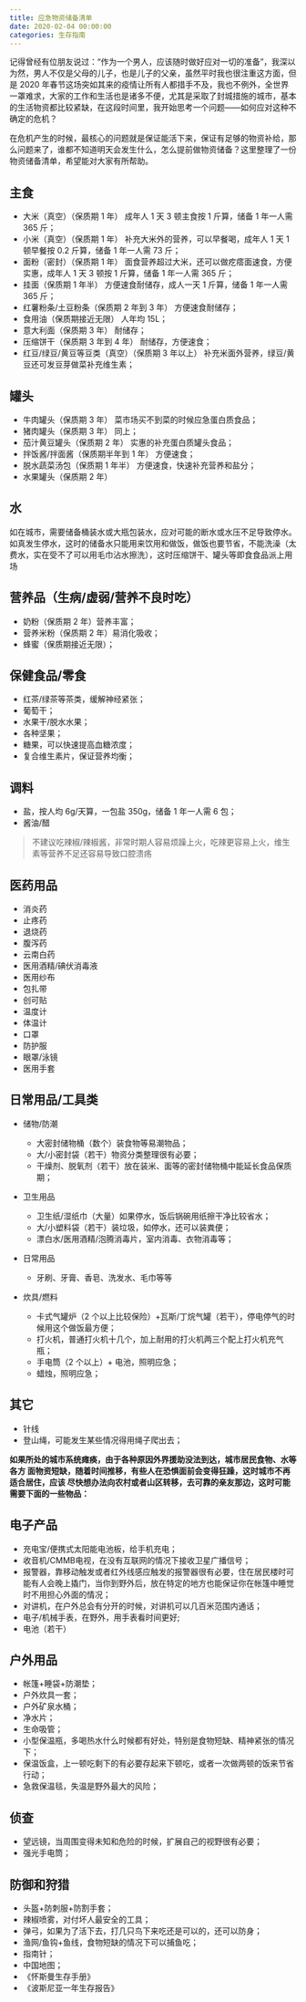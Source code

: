 ```yaml
---
title: 应急物资储备清单
date: 2020-02-04 00:00:00
categories: 生存指南
---
```


记得曾经有位朋友说过：“作为一个男人，应该随时做好应对一切的准备”，我深以为然，男人不仅是父母的儿子，也是儿子的父亲，虽然平时我也很注重这方面，但是 2020 年春节这场突如其来的疫情让所有人都措手不及，我也不例外，全世界一罩难求，大家的工作和生活也是诸多不便，尤其是采取了封城措施的城市，基本的生活物资都比较紧缺，在这段时间里，我开始思考一个问题——如何应对这种不确定的危机？

在危机产生的时候，最核心的问题就是保证能活下来，保证有足够的物资补给，那么问题来了，谁都不知道明天会发生什么，怎么提前做物资储备？这里整理了一份物资储备清单，希望能对大家有所帮助。

## 主食

- 大米（真空）（保质期 1 年） 成年人 1 天 3 顿主食按 1 斤算，储备 1 年一人需 365 斤；
- 小米（真空）（保质期 1 年） 补充大米外的营养，可以早餐喝，成年人 1 天 1 顿早餐按 0.2 斤算，储备 1 年一人需 73 斤；
- 面粉（密封）（保质期 1 年） 面食营养超过大米，还可以做疙瘩面速食，方便实惠，成年人 1 天 3 顿按 1 斤算，储备 1 年一人需 365 斤；
- 挂面（保质期 1 年半） 方便速食耐储存，成人一天 1 斤算，储备 1 年一人需 365 斤；
- 红薯粉条/土豆粉条（保质期 2 年到 3 年） 方便速食耐储存；
- 食用油（保质期接近无限） 人年均 15L；
- 意大利面（保质期 3 年） 耐储存；
- 压缩饼干（保质期 3 年到 4 年） 耐储存，方便速食；
- 红豆/绿豆/黄豆等豆类（真空）（保质期 3 年以上） 补充米面外营养，绿豆/黄豆还可发豆芽做菜补充维生素；

## 罐头

- 牛肉罐头（保质期 3 年） 菜市场买不到菜的时候应急蛋白质食品；
- 猪肉罐头（保质期 3 年） 同上；
- 茄汁黄豆罐头（保质期 2 年） 实惠的补充蛋白质罐头食品；
- 拌饭酱/拌面酱（保质期半年到 1 年） 方便速食；
- 脱水蔬菜汤包（保质期 1 年半） 方便速食，快速补充营养和盐分；
- 水果罐头（保质期 2 年）

## 水

如在城市，需要储备桶装水或大瓶包装水，应对可能的断水或水压不足导致停水。如真发生停水，这时的储备水只能用来饮用和做饭，做饭也要节省，不能洗澡（太费水，实在受不了可以用毛巾沾水擦洗），这时压缩饼干、罐头等即食食品派上用场

## 营养品（生病/虚弱/营养不良时吃）

- 奶粉（保质期 2 年）营养丰富；
- 营养米粉（保质期 2 年）易消化吸收；
- 蜂蜜（保质期接近无限）；

## 保健食品/零食

- 红茶/绿茶等茶类，缓解神经紧张；
- 葡萄干；
- 水果干/脱水水果；
- 各种坚果；
- 糖果，可以快速提高血糖浓度；
- 复合维生素片，保证营养均衡；

## 调料

- 盐，按人均 6g/天算，一包盐 350g，储备 1 年一人需 6 包；
- 酱油/醋

> 不建议吃辣椒/辣椒酱，非常时期人容易烦躁上火，吃辣更容易上火，维生素等营养不足还容易导致口腔溃疡

## 医药用品

- 消炎药
- 止疼药
- 退烧药
- 腹泻药
- 云南白药
- 医用酒精/碘伏消毒液
- 医用纱布
- 包扎带
- 创可贴
- 温度计
- 体温计
- 口罩
- 防护服
- 眼罩/泳镜
- 医用手套

## 日常用品/工具类

- 储物/防潮

  - 大密封储物桶（数个）装食物等易潮物品；
  - 大/小密封袋（若干）物资分类整理很有必要；
  - 干燥剂、脱氧剂（若干）放在装米、面等的密封储物桶中能延长食品保质期；

- 卫生用品

  - 卫生纸/湿纸巾（大量）如果停水，饭后锅碗用纸擦干净比较省水；
  - 大/小塑料袋（若干）装垃圾，如停水，还可以装粪便；
  - 漂白水/医用酒精/泡腾消毒片，室内消毒、衣物消毒等；

- 日常用品

  - 牙刷、牙膏、香皂、洗发水、毛巾等等

- 炊具/燃料

  - 卡式气罐炉（2 个以上比较保险）+瓦斯/丁烷气罐（若干），停电停气的时候用这个做饭最方便；
  - 打火机，普通打火机十几个，加上耐用的打火机两三个配上打火机充气瓶；
  - 手电筒（2 个以上）+ 电池，照明应急；
  - 蜡烛，照明应急；

## 其它

- 针线
- 登山绳，可能发生某些情况得用绳子爬出去；

**如果所处的城市系统瘫痪，由于各种原因外界援助没法到达，城市居民食物、水等各方
面物资短缺，随着时间推移，有些人在恐惧面前会变得狂躁，这时城市不再适合居住，应该
尽快想办法向农村或者山区转移，去可靠的亲友那边，这时可能需要下面的一些物品：**

## 电子产品

- 充电宝/便携式太阳能电池板，给手机充电；
- 收音机/CMMB电视，在没有互联网的情况下接收卫星广播信号；
- 报警器，靠移动触发或者红外线感应触发的报警器很有必要，住在居民楼时可能有人会晚上撬门，当你到野外后，放在特定的地方也能保证你在帐篷中睡觉时不用担心外面的情况；
- 对讲机，在户外总会有分开的时候，对讲机可以几百米范围内通话；
- 电子/机械手表，在野外，用手表看时间更好;
- 电池（若干）

## 户外用品

- 帐篷+睡袋+防潮垫；
- 户外炊具一套；
- 户外矿泉水桶；
- 净水片；
- 生命吸管；
- 小型保温瓶，多喝热水什么时候都有好处，特别是食物短缺、精神紧张的情况下；
- 保温饭盒，上一顿吃剩下的有必要存起来下顿吃，或者一次做两顿的饭来节省行动；
- 急救保温毯，失温是野外最大的风险；

## 侦查

- 望远镜，当周围变得未知和危险的时候，扩展自己的视野很有必要；
- 强光手电筒；

## 防御和狩猎

- 头盔+防刺服+防割手套；
- 辣椒喷雾，对付坏人最安全的工具；
- 弹弓，如果为了活下去，打几只鸟下来吃还是可以的，还可以防身；
- 渔网/鱼钩+鱼线，食物短缺的情况下可以捕鱼吃；
- 指南针；
- 中国地图；
- 《怀斯曼生存手册》
- 《波斯尼亚一年生存报告》
